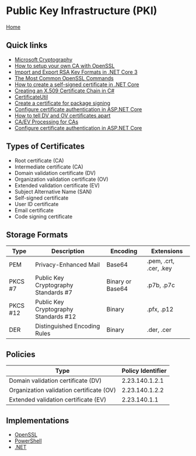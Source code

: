# Public Key Infrastructure (PKI)

[Home](index.md)

## Quick links

- [Microsoft Cryptography](https://docs.microsoft.com/en-us/windows/win32/seccrypto/cryptography-portal)
- [How to setup your own CA with OpenSSL](https://gist.github.com/Soarez/9688998)
- [Import and Export RSA Key Formats in .NET Core 3](https://vcsjones.dev/2019/10/07/key-formats-dotnet-3/)
- [The Most Common OpenSSL Commands](https://www.sslshopper.com/article-most-common-openssl-commands.html)
- [How to create a self-signed certificate in .NET Core](https://stackoverflow.com/questions/42786986/how-to-create-a-valid-self-signed-x509certificate2-programmatically-not-loadin)
- [Creating an X.509 Certificate Chain in C#](https://blog.rassie.dk/2018/04/creating-an-x-509-certificate-chain-in-c/)
- [CertificateUtil](https://github.com/rwatjen/AzureIoTDPSCertificates/blob/master/src/DPSCertificateTool/CertificateUtil.cs)
- [Create a certificate for package signing](https://docs.microsoft.com/en-us/windows/msix/package/create-certificate-package-signing)
- [Configure certificate authentication in ASP.NET Core](https://docs.microsoft.com/en-us/aspnet/core/security/authentication/certauth?view=aspnetcore-3.1#configure-your-server-to-require-certificates)
- [How to tell DV and OV certificates apart](https://unmitigatedrisk.com/?p=203)
- [CA/EV Processing for CAs](https://wiki.mozilla.org/CA/EV_Processing_for_CAs)
- [Configure certificate authentication in ASP.NET Core](https://docs.microsoft.com/en-us/aspnet/core/security/authentication/certauth?view=aspnetcore-6.0)

## Types of Certificates

- Root certificate (CA)
- Intermediate certificate (CA)
- Domain validation certificate (DV)
- Organization validation certificate (OV)
- Extended validation certificate (EV)
- Subject Alternative Name (SAN)
- Self-signed certificate
- User ID certificate
- Email certificate
- Code signing certificate

## Storage Formats

| Type     | Description                           | Encoding         | Extensions             |
|----------|---------------------------------------|------------------|------------------------|
| PEM      | Privacy-Enhanced Mail				   | Base64           | .pem, .crt, .cer, .key |
| PKCS #7  | Public Key Cryptography Standards #7  | Binary or Base64 | .p7b, .p7c			   |
| PKCS #12 | Public Key Cryptography Standards #12 | Binary			  | .pfx, .p12			   |
| DER	   | Distinguished Encoding Rules          | Binary           | .der, .cer             |

## Policies

| Type                                     | Policy Identifier |
|------------------------------------------|-------------------|
| Domain validation certificate (DV)       | 2.23.140.1.2.1    |
| Organization validation certificate (OV) | 2.23.140.1.2.2    |
| Extended validation certificate (EV)     | 2.23.140.1.1      |

## Implementations

* [OpenSSL](pki-openssl.md)
* [PowerShell](pki-powershell.md)
* [.NET](pki-dotnet.md)
